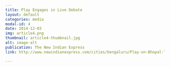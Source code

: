 ```yaml
---
title: Play Engages in Live Debate
layout: default
categories: media
modal-id: 4
date: 2014-12-03
img: article4.png
thumbnail: article4-thumbnail.jpg
alt: image-alt
publication: The New Indian Express
link: http://www.newindianexpress.com/cities/bengaluru/Play-on-Bhopal-Tragedy-Engages-in-Live-Debate/2014/12/03/article2552038.ece

---
```

